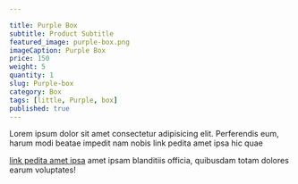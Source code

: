 ```yaml
---

title: Purple Box
subtitle: Product Subtitle
featured_image: purple-box.png
imageCaption: Purple Box
price: 150
weight: 5
quantity: 1
slug: Purple-box
category: Box
tags: [little, Purple, box]
published: true
---
```



<p>Lorem ipsum dolor sit amet consectetur adipisicing elit. Perferendis eum, harum modi beatae impedit nam nobis link pedita amet ipsa hic quae</p>  

<!--more-->
<a href="javascript:void(0)">link pedita amet ipsa</a> amet ipsam blanditiis officia, quibusdam totam dolores earum voluptates!


